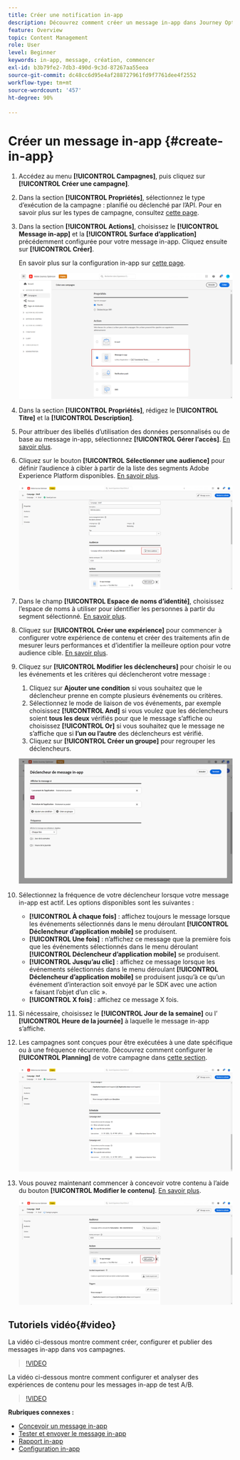 ```yaml
---
title: Créer une notification in-app
description: Découvrez comment créer un message in-app dans Journey Optimizer
feature: Overview
topic: Content Management
role: User
level: Beginner
keywords: in-app, message, création, commencer
exl-id: b3b79fe2-7db3-490d-9c3d-87267aa55eea
source-git-commit: dc48cc6d95e4af288727961fd9f7761dee4f2552
workflow-type: tm+mt
source-wordcount: '457'
ht-degree: 90%

---
```


# Créer un message in-app {#create-in-app}

<!--
>[!BEGINTABS]

>[!TAB Add an In-app message to a journey]

>[!AVAILABILITY]
>
>The In-app activity is currently available as a beta to select users only. To join the beta program, contact Adobe Customer Care.

1. Open your journey, then drag and drop an **[!UICONTROL In-app]** activity from the **[!UICONTROL Actions]** section of the palette.

    When a profile reaches the end of their journey, any in-app messages displayed to them will automatically expire. For that reason, a Wait activity is automatically added after your In-app activity to ensure proper timing.

    ![](assets/in_app_journey_1.png)

1. Enter a **[!UICONTROL Label]** and **[!UICONTROL Description]** for your message.

1. Choose the [In-app surface](inapp-configuration.md) to use.

    ![](assets/in_app_journey_2.png)

1. You can now start designing your content with the **[!UICONTROL Edit content]** button. [Learn more](design-in-app.md)

1. Click **[!UICONTROL Edit trigger]** to configure your Trigger. 

    ![](assets/in_app_journey_4.png)

1. Choose the frequency of your trigger when your In-app message is active:

    * **[!UICONTROL Show every time]**: Always show the message when the events selected in the **[!UICONTROL Mobile app trigger]** drop-down occur.
    * **[!UICONTROL Show once]**: Only show this message the first time the events selected in the **[!UICONTROL Mobile app trigger]** drop-down occur.
    * **[!UICONTROL Show until click through]**: Show this message when the events selected in the **[!UICONTROL Mobile app trigger]** drop-down occur until an interact event is sent by the SDK with an action of "clicked".

1. From the **[!UICONTROL Mobile app trigger]** dropdown(s), choose the event(s) and criteria that will trigger your message:

    1. From the left drop-down, select the event required to trigger the message.
    1. From the right drop-down, select the validation required on the selected event.
    1. Click the **[!UICONTROL Add]** button if you want the trigger to consider multiple events or criteria. Then, repeat the steps above.
    1. Select how your events are linked, e.g. choose **[!UICONTROL And]** if you want **both** triggers to be true in order for a message to be shown or choose **[!UICONTROL Or]** if you want the message to be shown if **either** of the triggers are true.
    1. Click **[!UICONTROL Save]** when your Triggers have been configured.

    ![](assets/in_app_journey_3.png)
    
1. If necessary, complete your journey flow by dragging and dropping additional actions or events. [Learn more](../building-journeys/about-journey-activities.md)

1. Once your In-app message is ready, finalize the configuration and publish your journey to activate it.

For more information on how to configure a journey, refer to [this page](../building-journeys/journey-gs.md).

>[!TAB Add an In-app message to a campaign]
-->

1. Accédez au menu **[!UICONTROL Campagnes]**, puis cliquez sur **[!UICONTROL Créer une campagne]**.

1. Dans la section **[!UICONTROL Propriétés]**, sélectionnez le type d’exécution de la campagne : planifié ou déclenché par l’API. Pour en savoir plus sur les types de campagne, consultez [cette page](../campaigns/create-campaign.md#campaigntype).

1. Dans la section **[!UICONTROL Actions]**, choisissez le **[!UICONTROL Message in-app]** et la **[!UICONTROL Surface d’application]** précédemment configurée pour votre message in-app. Cliquez ensuite sur **[!UICONTROL Créer]**.

   En savoir plus sur la configuration in-app sur [cette page](inapp-configuration.md).

   ![](assets/in_app_create_1.png)

1. Dans la section **[!UICONTROL Propriétés]**, rédigez le **[!UICONTROL Titre]** et la **[!UICONTROL Description]**.

1. Pour attribuer des libellés d’utilisation des données personnalisés ou de base au message in-app, sélectionnez **[!UICONTROL Gérer l’accès]**. [En savoir plus](../administration/object-based-access.md).

1. Cliquez sur le bouton **[!UICONTROL Sélectionner une audience]** pour définir l’audience à cibler à partir de la liste des segments Adobe Experience Platform disponibles. [En savoir plus](../segment/about-segments.md).

   ![](assets/in_app_create_2.png)

1. Dans le champ **[!UICONTROL Espace de noms d’identité]**, choisissez l’espace de noms à utiliser pour identifier les personnes à partir du segment sélectionné. [En savoir plus](../event/about-creating.md#select-the-namespace).

1. Cliquez sur **[!UICONTROL Créer une expérience]** pour commencer à configurer votre expérience de contenu et créer des traitements afin de mesurer leurs performances et d’identifier la meilleure option pour votre audience cible. [En savoir plus](../campaigns/content-experiment.md).

1. Cliquez sur **[!UICONTROL Modifier les déclencheurs]** pour choisir le ou les événements et les critères qui déclencheront votre message :

   1. Cliquez sur **Ajouter une condition** si vous souhaitez que le déclencheur prenne en compte plusieurs événements ou critères.
   1. Sélectionnez le mode de liaison de vos événements, par exemple choisissez **[!UICONTROL And]** si vous voulez que les déclencheurs soient **tous les deux** vérifiés pour que le message s’affiche ou choisissez **[!UICONTROL Or]** si vous souhaitez que le message ne s’affiche que si **l’un ou l’autre** des déclencheurs est vérifié.
   1. Cliquez sur **[!UICONTROL Créer un groupe]** pour regrouper les déclencheurs.

   ![](assets/in_app_create_3.png)

1. Sélectionnez la fréquence de votre déclencheur lorsque votre message in-app est actif. Les options disponibles sont les suivantes :

   * **[!UICONTROL À chaque fois]** : affichez toujours le message lorsque les événements sélectionnés dans le menu déroulant **[!UICONTROL Déclencheur d’application mobile]** se produisent.
   * **[!UICONTROL Une fois]** : n’affichez ce message que la première fois que les événements sélectionnés dans le menu déroulant **[!UICONTROL Déclencheur d’application mobile]** se produisent.
   * **[!UICONTROL Jusqu’au clic]** : affichez ce message lorsque les événements sélectionnés dans le menu déroulant **[!UICONTROL Déclencheur d’application mobile]** se produisent jusqu’à ce qu’un événement d’interaction soit envoyé par le SDK avec une action « faisant l’objet d’un clic ».
   * **[!UICONTROL X fois]** : affichez ce message X fois.

1. Si nécessaire, choisissez le **[!UICONTROL Jour de la semaine]** ou l’ **[!UICONTROL Heure de la journée]** à laquelle le message in-app s’affiche.

1. Les campagnes sont conçues pour être exécutées à une date spécifique ou à une fréquence récurrente. Découvrez comment configurer le **[!UICONTROL Planning]** de votre campagne dans [cette section](../campaigns/create-campaign.md#schedule).

   ![](assets/in-app-schedule.png)

1. Vous pouvez maintenant commencer à concevoir votre contenu à l’aide du bouton **[!UICONTROL Modifier le contenu]**. [En savoir plus](design-in-app.md).

   ![](assets/in_app_create_4.png)

<!--
>[!ENDTABS]
-->

## Tutoriels vidéo{#video}

La vidéo ci-dessous montre comment créer, configurer et publier des messages in-app dans vos campagnes.

>[!VIDEO](https://video.tv.adobe.com/v/3410430?quality=12&learn=on)

La vidéo ci-dessous montre comment configurer et analyser des expériences de contenu pour les messages in-app de test A/B.

>[!VIDEO](https://video.tv.adobe.com/v/3419898)

**Rubriques connexes :**

* [Concevoir un message in-app](design-in-app.md)
* [Tester et envoyer le message in-app](send-in-app.md)
* [Rapport in-app](../reports/campaign-global-report.md#inapp-report)
* [Configuration in-app](inapp-configuration.md)